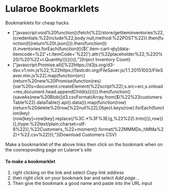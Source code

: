 # Lularoe Bookmarklets
Bookmarklets for cheap hacks

 - ["javascript:void%20function(){fetch(%22/store/getiteminventories%22,{credentials:%22include%22,body:null,method:%22POST%22}).then(function(t){return%20t.json()}).then(function(t){t.inventories.forEach(function(t){$('.item-cart-qty[data-itemcode=%22'+t.ItemCode+'%22]').attr(%22placeholder%22,%220%20/%20%22+t.Quantity)})})}();"](Inject Inventory Count)
 - ["javascript:Promise.all([%22https://d3js.org/d3-dsv.v1.min.js%22,%22https://fastcdn.org/FileSaver.js/1.1.20151003/FileSaver.min.js%22].map(function(src){return%20new%20Promise(function(res){var%20s=document.createElement(%22script%22);s.src=src,s.onload=res,document.head.appendChild(s)})})).then(function(){saveAs(new%20Blob([d3.csvFormat(Array.from($(%22%23customersTable%22).dataTable().api().data()).map(function(row){return%20delete%20row[%22null%22],Object.keys(row).forEach(function(key){row[key]=row[key].replace(/%3C.*%3F%3E/g,%22%22).trim()}),row}))],{type:%22text/plain;charset=utf-8%22}),%22Customers_%22+moment().format(%22MMMDo_hMMa%22)+%22.csv%22)});"](Download Customers CSV)

Make a bookmarklet of the above links then click on the bookmark when on the cooresponding page on Lularoe's site

#### To make a bookmarklet
1. right clicking on the link and select *Copy link address*
2. then right click on your bookmark bar and select *Add page...*
3. Then give the bookmark a good name and paste into the URL input